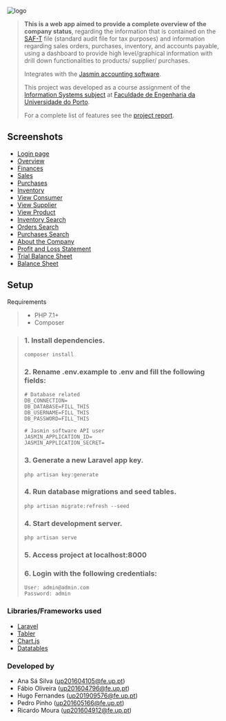 ![logo](https://i.imgur.com/SUGbX1s.png)

> **This is a web app aimed to provide a complete overview of the company status**, regarding the information that is contained on the [SAF-T](https://en.wikipedia.org/wiki/SAF-T) file (standard audit file for tax purposes) and information regarding sales orders, purchases, inventory, and accounts payable, using a dashboard to provide high level/graphical information with drill down functionalities to products/ supplier/ purchases. 
> 
> Integrates with the [Jasmin accounting software](https://www.jasminsoftware.pt/).
> 
> This project was developed as a course assignment of the [Information Systems subject](https://sigarra.up.pt/feup/en/UCURR_GERAL.FICHA_UC_VIEW?pv_ocorrencia_id=436456) at [Faculdade de Engenharia da Universidade do Porto](https://sigarra.up.pt/feup/en).
> 
> For a complete list of features see the [project report](https://github.com/Erroler/360-Company-Dashboard/blob/master/report.pdf).

## Screenshots

* [Login page](https://i.imgur.com/YJ2lQs1.png)
* [Overview](https://i.imgur.com/GCp1mol.png)
* [Finances](https://i.imgur.com/UrxGsjz.png)
* [Sales](https://i.imgur.com/qxOJEBK.png)
* [Purchases](https://i.imgur.com/xNjN02s.png)
* [Inventory](https://i.imgur.com/kCO1Ymx.png)
* [View Consumer](https://i.imgur.com/893W2Pp.png)
* [View Supplier](https://i.imgur.com/wTtSVt2.png)
* [View Product](https://i.imgur.com/C2vDb4z.jpg)
* [Inventory Search](https://i.imgur.com/Cc3sFz7.png)
* [Orders Search](https://i.imgur.com/Fx1Z8E5.png)
* [Purchases Search](https://i.imgur.com/UM1tggv.png)
* [About the Company](https://i.imgur.com/0zZFfPZ.png)
* [Profit and Loss Statement](https://i.imgur.com/9whaI8t.png)
* [Trial Balance Sheet](https://i.imgur.com/hHopJjY.png)
* [Balance Sheet](https://i.imgur.com/WdjNgVY.png)

## Setup

Requirements
> * PHP 7.1+
> * Composer

> ### 1. Install dependencies.
> ``` 
> composer install
> ```
> 
> ### 2. Rename .env.example to .env and fill the following fields:
> ```
> # Database related
> DB_CONNECTION=
> DB_DATABASE=FILL_THIS
> DB_USERNAME=FILL_THIS
> DB_PASSWORD=FILL_THIS
> 
> # Jasmin software API user
> JASMIN_APPLICATION_ID=
> JASMIN_APPLICATION_SECRET=
> ```
> 
> ### 3. Generate a new Laravel app key.
> ```
> php artisan key:generate
> ```
> 
> ### 4. Run database migrations and seed tables.
> ```
> php artisan migrate:refresh --seed
> ```
> 
> ### 4. Start development server.
> ```
> php artisan serve
> ```
> ### 5. Access project at localhost:8000
> ### 6. Login with the following credentials:
> ```
> User: admin@admin.com
> Password: admin
> ```

### Libraries/Frameworks used

* [Laravel](https://laravel.com/)
* [Tabler](https://tabler.io/)
* [Chart.js](https://www.chartjs.org/)
* [Datatables](https://datatables.net/)

### Developed by
* Ana Sá Silva (up201604105@fe.up.pt)
* Fábio Oliveira (up201604796@fe.up.pt)
* Hugo Fernandes (up201909576@fe.up.pt)
* Pedro Pinho (up201605166@fe.up.pt)
* Ricardo Moura (up201604912@fe.up.pt)
